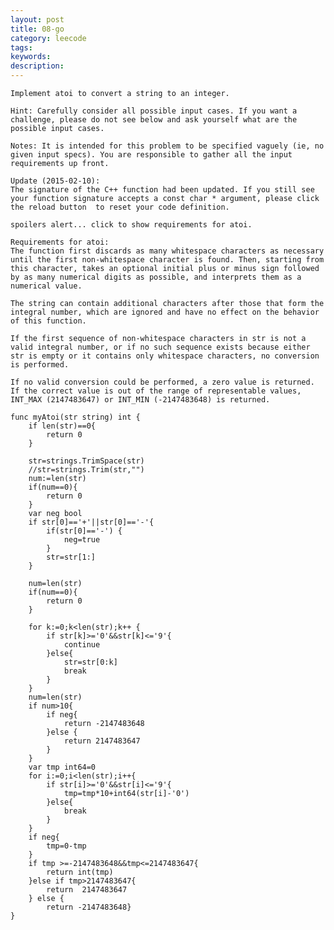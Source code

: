 ```yaml
---
layout: post
title: 08-go
category: leecode
tags: 
keywords: 
description: 
---
```


    Implement atoi to convert a string to an integer.
    
    Hint: Carefully consider all possible input cases. If you want a challenge, please do not see below and ask yourself what are the possible input cases.
    
    Notes: It is intended for this problem to be specified vaguely (ie, no given input specs). You are responsible to gather all the input requirements up front.
    
    Update (2015-02-10):
    The signature of the C++ function had been updated. If you still see your function signature accepts a const char * argument, please click the reload button  to reset your code definition.
    
    spoilers alert... click to show requirements for atoi.
    
    Requirements for atoi:
    The function first discards as many whitespace characters as necessary until the first non-whitespace character is found. Then, starting from this character, takes an optional initial plus or minus sign followed by as many numerical digits as possible, and interprets them as a numerical value.
    
    The string can contain additional characters after those that form the integral number, which are ignored and have no effect on the behavior of this function.
    
    If the first sequence of non-whitespace characters in str is not a valid integral number, or if no such sequence exists because either str is empty or it contains only whitespace characters, no conversion is performed.
    
    If no valid conversion could be performed, a zero value is returned. If the correct value is out of the range of representable values, INT_MAX (2147483647) or INT_MIN (-2147483648) is returned.

    func myAtoi(str string) int {
    	if len(str)==0{
    		return 0
    	}
    
    	str=strings.TrimSpace(str)
    	//str=strings.Trim(str,"")
    	num:=len(str)
    	if(num==0){
    		return 0
    	}
    	var neg bool
    	if str[0]=='+'||str[0]=='-'{
    		if(str[0]=='-')	{
    			neg=true
    		}
    		str=str[1:]
    	}
    
    	num=len(str)
    	if(num==0){
    		return 0
    	}
    
    	for k:=0;k<len(str);k++	{
    		if str[k]>='0'&&str[k]<='9'{
    			continue
    		}else{
    			str=str[0:k]
    			break
    		}
    	}
    	num=len(str)
    	if num>10{
    		if neg{
    			return -2147483648
    		}else {
    			return 2147483647
    		}
    	}
    	var tmp int64=0
    	for i:=0;i<len(str);i++{
    		if str[i]>='0'&&str[i]<='9'{
    			tmp=tmp*10+int64(str[i]-'0')
    		}else{
    			break
    		}
    	}
    	if neg{
    		tmp=0-tmp
    	}
    	if tmp >=-2147483648&&tmp<=2147483647{
    		return int(tmp)
    	}else if tmp>2147483647{
    		return  2147483647
    	} else {
    		return -2147483648}
    }